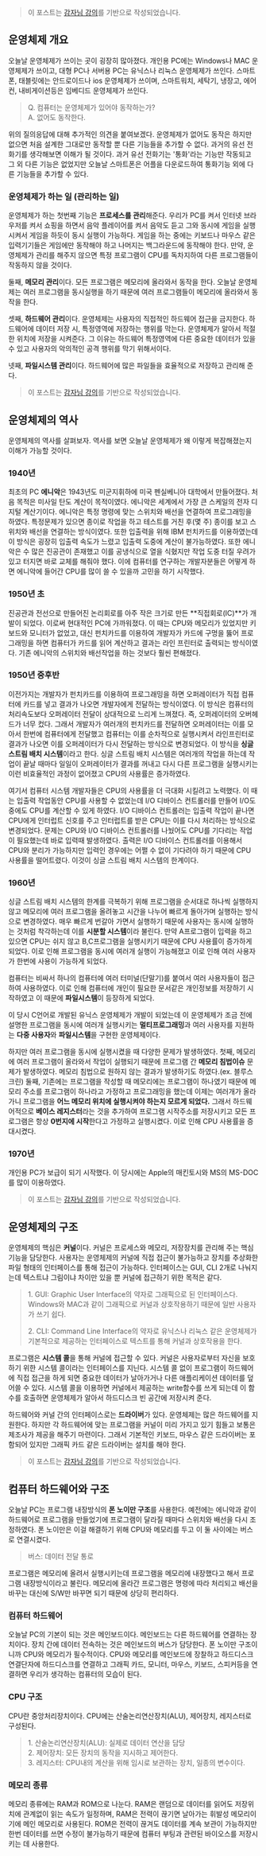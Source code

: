 > 이 포스트는 [감자님 강의](https://www.inflearn.com/course/%EB%B9%84%EC%A0%84%EA%B3%B5%EC%9E%90-%EC%9A%B4%EC%98%81%EC%B2%B4%EC%A0%9C/dashboard '인프런 강의')를 기반으로 작성되었습니다.

## 운영체제 개요

오늘날 운영체제가 쓰이는 곳이 굉장히 많아졌다. 개인용 PC에는 Windows나 MAC 운영체제가 쓰이고, 대형 PC나 서버용 PC는 유닉스나 리눅스 운영체제가 쓰인다. 스마트폰, 태블릿에는 안드로이드나 ios 운영체제가 쓰이며, 스마트워치, 세탁기, 냉장고, 에어컨, 내비게이션등은 임베디드 운영체제가 쓰인다.

> Q. 컴퓨터는 운영체제가 있어야 동작하는가?  
> A. 없어도 동작한다.

위의 질의응답에 대해 추가적인 의견을 붙여보겠다. 운영체제가 없어도 동작은 하지만 없으면 처음 설계한 그대로만 동작할 뿐 다른 기능들을 추가할 수 없다. 과거의 유선 전화기를 생각해보면 이해가 될 것이다. 과거 유선 전화기는 '통화'라는 기능만 작동되고 그 외 다른 기능은 없었지만 오늘날 스마트폰은 어플을 다운로드하여 통화기능 외에 다른 기능들을 추가할 수 있다.

### 운영체제가 하는 일 (관리하는 일)

운영체제가 하는 첫번째 기능은 **프로세스를 관리**해준다. 우리가 PC를 켜서 인터넷 브라우저를 켜서 쇼핑을 하면서 음악 플레이어를 켜서 음악도 듣고 그와 동시에 게임을 실행시켜서 게임을 하듯이 동시 실행이 가능하다. 게임을 하는 중에는 키보드나 마우스 같은 입력기기들은 게임에만 동작해야 하고 나머지는 백그라운드에 동작해야 한다. 만약, 운영체제가 관리를 해주지 않으면 특정 프로그램이 CPU를 독차지하여 다른 프로그램들이 작동하지 않을 것이다.

둘째, **메모리 관리**이다. 모든 프로그램은 메모리에 올라와서 동작을 한다. 오늘날 운영체제는 여러 프로그램을 동시실행을 하기 때문에 여러 프로그램들이 메모리에 올라와서 동작을 한다.

셋째, **하드웨어 관리**이다. 운영체제는 사용자의 직접적인 하드웨어 접근을 금지한다. 하드웨어에 데이터 저장 시, 특정영역에 저장하는 행위를 막는다. 운영체제가 알아서 적절한 위치에 저장을 시켜준다. 그 이유는 하드웨어 특정영역에 다른 중요한 데이터가 있을 수 있고 사용자의 악의적인 공격 행위를 막기 위해서이다.

넷째, **파일시스템 관리**이다. 하드웨어에 많은 파일들을 효율적으로 저장하고 관리해 준다.

> 이 포스트는 [감자님 강의](https://www.inflearn.com/course/%EB%B9%84%EC%A0%84%EA%B3%B5%EC%9E%90-%EC%9A%B4%EC%98%81%EC%B2%B4%EC%A0%9C/dashboard '인프런 강의')를 기반으로 작성되었습니다.

## 운영체제의 역사

운영체제의 역사를 살펴보자. 역사를 보면 오늘날 운영체제가 왜 이렇게 복잡해졌는지 이해가 가능할 것이다.

### 1940년

최초의 PC **에니악**은 1943년도 미군지휘하에 미국 펜실베니아 대학에서 만들어졌다. 처음 목적은 미사일 탄도 계산이 목적이였다. 에니악은 세계에서 가장 큰 스케일의 전자 디지털 계산기이다. 에니악은 특정 명령에 맞는 스위치와 배선을 연결하여 프로그래밍을 하였다. 특정문제가 있으면 종이로 작업을 하고 테스트를 거친 후(몇 주) 종이를 보고 스위치와 배선을 연결하는 방식이였다. 또한 입출력을 위해 IBM 펀치카드를 이용하였는데 이 방식은 굉장히 입출력 속도가 느렸고 입출력 도중에 계산이 불가능하였다. 또한 에니악은 수 많은 진공관이 존재했고 이를 공냉식으로 열을 식혔지만 작업 도중 터질 우려가 있고 터지면 바로 교체를 해줘야 했다. 이에 컴퓨터를 연구하는 개발자분들은 어떻게 하면 에니악에 들어간 CPU를 많이 쓸 수 있을까 고민을 하기 시작했다.

### 1950년 초

진공관과 전선으로 만들어진 논리회로를 아주 작은 크기로 만든 **직접회로(IC)**가 개발이 되었다. 이로써 현대적인 PC에 가까워졌다. 이 때는 CPU와 메모리가 있었지만 키보드와 모니터가 없었고, 대신 펀치카드를 이용하여 개발자가 카드에 구멍을 뚫어 프로그래밍을 하면 컴퓨터가 카드를 읽어 계산하고 결과는 라인 프린터로 출력되는 방식이였다. 기존 에니악의 스위치와 배선작업을 하는 것보다 훨씬 편해졌다.

### 1950년 중후반

이전가지는 개발자가 펀치카드를 이용하여 프로그래밍을 하면 오퍼레이터가 직접 컴퓨터에 카드를 넣고 결과가 나오면 개발자에게 전달하는 방식이였다. 이 방식은 컴퓨터의 처리속도보다 오퍼레이터 전달이 상대적으로 느리게 느껴졌다. 즉, 오퍼레이터의 오버헤드가 너무 컸다. 그래서 개발자가 여러개의 펀치카드를 전달하면 오퍼레이터는 이를 모아서 한번에 컴퓨터에게 전달했고 컴퓨터는 이를 순차적으로 실행시켜서 라인프린터로 결과가 나오면 이를 오퍼레이터가 다시 전달하는 방식으로 변경되었다. 이 방식을 **싱글 스트림 배치 시스템**이라고 한다. 싱글 스트림 배치 시스템은 여러개의 작업을 하는데 작업이 끝날 때마다 일일이 오퍼레이터가 결과를 꺼내고 다시 다른 프로그램을 실행시키는 이런 비효율적인 과정이 없어졌고 CPU의 사용률은 증가하였다.

여기서 컴퓨터 시스템 개발자들은 CPU의 사용률을 더 극대화 시킬려고 노력했다. 이 때는 입출력 작업동안 CPU를 사용할 수 없었는데 I/O 디바이스 컨트롤러를 만들어 I/O도중에도 CPU를 계산할 수 있게 하였다. I/O 디바이스 컨트롤러는 입출력 작업이 끝나면 CPU에게 인터럽트 신호를 주고 인터럽트를 받은 CPU는 이를 다시 처리하는 방식으로 변경되었다. 문제는 CPU와 I/O 디바이스 컨트롤러를 나눴어도 CPU를 기다리는 작업이 필요했는데 바로 입력때 발생하였다. 출력은 I/O 디바이스 컨트롤러를 이용해서 CPU와 분리가 가능하지만 입력인 경우에는 어쩔 수 없이 기다려야 하기 때문에 CPU 사용률을 떨어트렸다. 이것이 싱글 스트림 배치 시스템의 한계이다.

### 1960년

싱글 스트림 배치 시스템의 한계를 극복하기 위해 프로그램을 순서대로 하나씩 실행하지 않고 메모리에 여러 프로그램을 올려놓고 시간을 나누어 빠르게 돌아가며 실행하는 방식으로 변경하였다. 매우 빠르게 번갈아 가면서 실행하기 때문에 사용자는 동시에 실행하는 것처럼 착각하는데 이를 **시분할 시스템**이라 불린다. 만약 A프로그램이 입력을 하고 있으면 CPU는 쉬지 않고 B,C프로그램을 실행시키기 때문에 CPU 사용률이 증가하게 되었다. 이로 인해 프로그램을 동시에 여러개 실행이 가능해졌고 이로 인해 여러 사용자가 한번에 사용이 가능하게 되었다.

컴퓨터는 비싸서 하나의 컴퓨터에 여러 터미널(단말기)를 붙여서 여러 사용자들이 접근하여 사용하였다. 이로 인해 컴퓨터에 개인이 필요한 문서같은 개인정보를 저장하기 시작하였고 이 때문에 **파일시스템**이 등장하게 되었다.

이 당시 C언어로 개발된 유닉스 운영체제가 개발이 되었는데 이 운영체제가 조금 전에 설명한 프로그램을 동시에 여러개 실행시키는 **멀티프로그래밍**과 여러 사용자를 지원하는 **다중 사용자**와 **파일시스템**을 구현한 운영체제이다.

하지만 여러 프로그램을 동시에 실행시켰을 때 다양한 문제가 발생하였다. 첫째, 메모리에 여러 프로그램이 올라와서 작업이 실행되기 때문에 프로그램 간 **메모리 침법이슈** 문제가 발생하였다. 메모리 침법으로 원하지 않는 결과가 발생하기도 하였다.(ex. 블루스크린) 둘째, 기존에는 프로그램을 작성할 때 메모리에는 프로그램이 하나였기 때문에 메모리 주소를 프로그램이 하나라고 가정하고 프로그래밍을 했는데 이제는 여러개가 올라가니 프로그램을 **어느 메모리 위치에 실행시켜야 하는지 모르게 되었다.** 그래서 하드웨어적으로 **베이스 레지스터**라는 것을 추가하여 프로그램 시작주소를 저장시키고 모든 프로그램은 항상 **0번지에 시작**한다고 가정하고 실행시켰다. 이로 인해 CPU 사용률을 증대시켰다.

### 1970년

개인용 PC가 보급이 되기 시작했다. 이 당시에는 Apple의 매킨토시와 MS의 MS-DOC를 많이 이용하였다.

> 이 포스트는 [감자님 강의](https://www.inflearn.com/course/%EB%B9%84%EC%A0%84%EA%B3%B5%EC%9E%90-%EC%9A%B4%EC%98%81%EC%B2%B4%EC%A0%9C/dashboard '인프런 강의')를 기반으로 작성되었습니다.

## 운영체제의 구조

운영체제의 핵심은 **커널**이다. 커널은 프로세스와 메모리, 저장장치를 관리해 주는 핵심기능을 담당한다. 사용자는 운영체제의 커널에 직접 접근이 불가능하고 장치를 추상화한 파일 형태의 인터페이스를 통해 접근이 가능하다. 인터페이스는 GUI, CLI 2개로 나눠지는데 텍스트냐 그림이냐 차이만 있을 뿐 커널에 접근하기 위한 목적은 같다.

> 1\. GUI: Graphic User Interface의 약자로 그래픽으로 된 인터페이스다. Windows와 MAC과 같이 그래픽으로 커널과 상호작용하기 때문에 일반 사용자가 쓰기 쉽다.
>
> 2\. CLI: Command Line Interface의 약자로 유닉스나 리눅스 같은 운영체제가 기본적으로 제공하는 인터페이스로 텍스트를 통해 커널과 상호작용을 한다.

프로그램은 **시스템 콜**을 통해 커널에 접근할 수 있다. 커널은 사용자로부터 자신을 보호하기 위한 시스템 콜이라는 인터페이스를 지닌다. 시스템 콜 없이 프로그램이 하드웨어에 직접 접근을 하게 되면 중요한 데이터가 날아가거나 다른 애플리케이션 데이터를 덮어쓸 수 있다. 시스템 콜을 이용하면 커널에서 제공하는 write함수를 쓰게 되는데 이 함수를 호출하면 운영체제가 알아서 하드디스크 빈 공간에 저장시켜 준다.

하드웨어와 커널 간의 인터페이스로는 **드라이버**가 있다. 운영체제는 많은 하드웨어를 지원한다. 하지만 각 하드웨어에 맞는 프로그램을 커널이 미리 가지고 있기 힘들고 보통은 제조사가 제공을 해주기 마련이다. 그래서 기본적인 키보드, 마우스 같은 드라이버는 포함되어 있지만 그래픽 카드 같은 드라이버는 설치를 해야 한다.

> 이 포스트는 [감자님 강의](https://www.inflearn.com/course/%EB%B9%84%EC%A0%84%EA%B3%B5%EC%9E%90-%EC%9A%B4%EC%98%81%EC%B2%B4%EC%A0%9C/dashboard '인프런 강의')를 기반으로 작성되었습니다.

## 컴퓨터 하드웨어와 구조

오늘날 PC는 프로그램 내장방식의 **폰 노이만 구조**를 사용한다. 예전에는 에니악과 같이 하드웨어로 프로그램을 만들었기에 프로그램이 달라질 때마다 스위치와 배선을 다시 조정하였다. 폰 노이만은 이걸 해결하기 위해 CPU와 메모리를 두고 이 둘 사이에는 버스로 연결시켰다.

> 버스: 데이터 전달 통로

프로그램은 메모리에 올려서 실행시키는데 프로그램을 메모리에 내장했다고 해서 프로그램 내장방식이라고 불린다. 메모리에 올라간 프로그램은 명령에 따라 처리되고 배선을 바꾸는 대신에 S/W만 바꾸면 되기 때문에 상당히 편리하다.

### 컴퓨터 하드웨어

오늘날 PC의 기본이 되는 것은 메인보드이다. 메인보드는 다른 하드웨어를 연결하는 장치이다. 장치 간에 데이터 전속하는 것은 메인보드의 버스가 담당한다. 폰 노이만 구조이니까 CPU와 메모리가 필수적이다. CPU와 메모리를 메인보드에 장찰하고 하드디스크 연결단자에 하드디스크를 연결하고 그래픽 카드, 모니터, 마우스, 키보드, 스피커등을 연결하면 우리가 생각하는 컴퓨터의 모습이 된다.

### CPU 구조

CPU란 중앙처리장치이다. CPU에는 산술논리연산장치(ALU), 제어장치, 레지스터로 구성된다.

> 1\. 산술논리연산장치(ALU): 실제로 데이터 연산을 담당  
> 2\. 제어장치: 모든 장치의 동작을 지시하고 제어한다.  
> 3\. 레지스터: CPU내의 계산을 위해 임시로 보관하는 장치, 일종의 변수이다.

### 메모리 종류

메모리 종류에는 RAM과 ROM으로 나눈다. RAM은 랜덤으로 데이터를 읽어도 저장위치에 관계없이 읽는 속도가 일정하며, RAM은 전력이 끊기면 날아가는 휘발성 메모리이기에 메인 메모리로 사용된다. ROM은 전력이 끊겨도 데이터를 계속 보관이 가능하지만 한번 데이터를 쓰면 수정이 불가능하기 때문에 컴퓨터 부팅과 관련된 바이오스를 저장시키는 데 사용한다.
